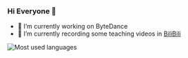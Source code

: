 ### Hi Everyone 👋

- 🔭 I’m currently working on ByteDance
- 🌱 I’m currently recording some teaching videos in [BiliBili](https://space.bilibili.com/482555152)

<!-- ![Up主](https://stats.justsong.cn/api/bilibili/?id=482555152&theme=drak) -->

![Most used languages](https://github-readme-stats.vercel.app/api/top-langs/?username=minjs1cn&layout=compact&hide_border=true&langs_count=10)

<!-- [![GitHub stats](https://github-readme-stats.vercel.app/api?username=minjs1cn&show_icons=true&theme=radical)](https://github.com/anuraghazra/github-readme-stats) -->

<!-- ![Metrics](https://metrics.lecoq.io/minjs1cn?template=classic&base.indepth=false&config.timezone=Asia%2FShanghai) -->
